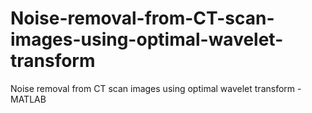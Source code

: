 # Noise-removal-from-CT-scan-images-using-optimal-wavelet-transform
Noise removal from CT scan images using optimal wavelet transform - MATLAB
